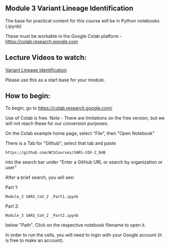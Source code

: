 ## Module 3 Variant Lineage Identification

The base for practical content for this course will be in Python notebooks (.ipynb)

These must be workable in the Google Colab platform - https://colab.research.google.com 

## Lecture Videos to watch:

[Variant Lineage Identification](https://youtu.be/9Hwx_TLQyOw)

Please use this as a start base for your module. 

## How to begin: 

To begin, go to https://colab.research.google.com/ 

Use of Colab is free. Note - There are limitations on the free version, but we will not reach these for our conversion purposes. 

On the Colab example home page, select "File", then "Open Notebook"

There is a Tab for "Github"; select that tab and paste 
```
https://github.com/WCSCourses/SARS-COV-2_B4B
```
into the search bar under "Enter a GitHub URL or search by organization or user" 

After a brief search, you will see:

Part 1:
```
Module_3 SARS_CoV_2 _Part1.ipynb
```

Part 2:
```
Module_3 SARS_CoV_2 _Part2.ipynb
```

below "Path". Click on the respective notebook filename to open it.

In order to run the cells, you will need to login with your Google account (it is free to make an account).

